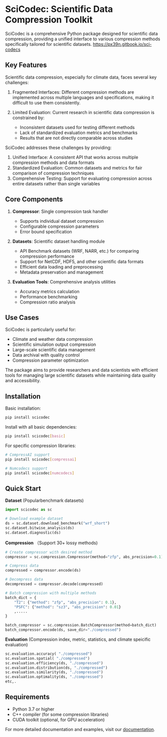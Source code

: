 # SciCodec: Scientific Data Compression Toolkit

SciCodec is a comprehensive Python package designed for scientific data compression, providing a unified interface to various compression methods specifically tailored for scientific datasets.
https://px39n.gitbook.io/sci-codecs

## Key Features

Scientific data compression, especially for climate data, faces several key challenges:

1. Fragmented Interfaces: Different compression methods are implemented across multiple languages and specifications, making it difficult to use them consistently.

2. Limited Evaluation: Current research in scientific data compression is constrained by:
   - Inconsistent datasets used for testing different methods
   - Lack of standardized evaluation metrics and benchmarks
   - Results that are not directly comparable across studies

SciCodec addresses these challenges by providing:

1. Unified Interface: A consistent API that works across multiple compression methods and data formats
2. Standardized Evaluation: Common datasets and metrics for fair comparison of compression techniques
3. Comprehensive Testing: Support for evaluating compression across entire datasets rather than single variables

## Core Components

1. **Compressor**: Single compression task handler
   - Supports individual dataset compression
   - Configurable compression parameters
   - Error bound specification
2. **Datasets**: Scientific dataset handling module
   - API Benchmark datasets (WRF, NARR, etc.) for comparing compression performance
   - Support for NetCDF, HDF5, and other scientific data formats
   - Efficient data loading and preprocessing
   - Metadata preservation and management

3. **Evaluation Tools**: Comprehensive analysis utilities
   - Accuracy metrics calculation
   - Performance benchmarking
   - Compression ratio analysis

## Use Cases

SciCodec is particularly useful for:
- Climate and weather data compression
- Scientific simulation output compression
- Large-scale scientific data management
- Data archival with quality control
- Compression parameter optimization

The package aims to provide researchers and data scientists with efficient tools for managing large scientific datasets while maintaining data quality and accessibility.

## Installation

Basic installation:
```bash
pip install scicodec
```

Install with all basic dependencies:
```bash
pip install scicodec[basic]
```

For specific compression libraries:
```bash
# CompressAI support
pip install scicodec[compressai]

# Numcodecs support
pip install scicodec[numcodecs]
```

## Quick Start

**Dataset** (Popularbenchmark datasets)
```python
import scicodec as sc

# Download example dataset
ds = sc.dataset.download_benchmark("wrf_short")
sc.dataset.bitwise_analysis(ds)
sc.dataset.diagnostic(ds)
```

**Compression** （Support 30+ lossy methods)
```python
# Create compressor with desired method
compressor = sc.compression.Compressor(method="zfp", abs_precision=0.1)

# Compress data
compressed = compressor.encode(ds)

# Decompress data
decompressed = compressor.decode(compressed)

# Batch compression with multiple methods
batch_dict = {
    "T2": {"method": "zfp", "abs_precision": 0.1},
    "PSFC": {"method": "sz3", "abs_precision": 0.01}
    ,.....
}

batch_compressor = sc.compression.BatchCompressor(method=batch_dict)
batch_compressor.encode(ds, save_dir="./compressed")
```

**Evaluation** (Compression index, metric, statistics, and climate speicific evaluation)
```python
sc.evaluation.accuracy( "./compressed")
sc.evaluation.spatial( "./compressed")
sc.evaluation.efficiency(ds, "./compressed")
sc.evaluation.distribution(ds, "./compressed")
sc.evaluation.similarity(ds, "./compressed")
sc.evaluation.optimality(ds, "./compressed")
etc,.
```

## Requirements

- Python 3.7 or higher
- C++ compiler (for some compression libraries)
- CUDA toolkit (optional, for GPU acceleration)

For more detailed documentation and examples, visit our [documentation](https://px39n.gitbook.io/sci-codecs).
```
